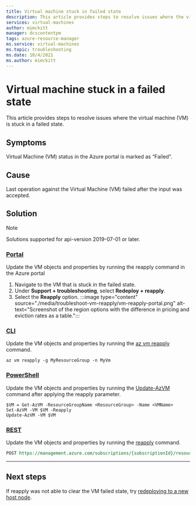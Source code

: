 ```yaml
---
title: Virtual machine stuck in failed state
description: This article provides steps to resolve issues where the virtual machine (VM) is stuck in a failed state. 
services: virtual-machines
author: mimckitt
manager: dcscontentpm
tags: azure-resource-manager
ms.service: virtual-machines
ms.topic: troubleshooting
ms.date: 10/4/2021
ms.author: mimckitt
---
```


# Virtual machine stuck in a failed state

This article provides steps to resolve issues where the virtual machine (VM) is stuck in a failed state.

## Symptoms
Virtual Machine (VM) status in the Azure portal is marked as “Failed”. 
## Cause
Last operation against the Virtual Machine (VM) failed after the input was accepted.
## Solution

> [!NOTE]
> Solutions supported for api-version 2019-07-01 or later.

### [Portal](#tab/portal)
Update the VM objects and properties by running the reapply command in the Azure portal
1. Navigate to the VM that is stuck in the failed state.
1. Under **Support + troubleshooting**, select **Redeploy + reapply**.
1. Select the **Reapply** option.
:::image type="content" source="./media/troubleshoot-vm-reapply/vm-reapply-portal.png" alt-text="Screenshot of the region options with the difference in pricing and eviction rates as a table.":::

### [CLI](#tab/cli)
Update the VM objects and properties by running the [az vm reapply](/cli/azure/vm?view=azure-cli-latest#az_vm_reapply) command.
```azurecli-interactive
az vm reapply -g MyResourceGroup -n MyVm
```

### [PowerShell](#tab/powershell)
Update the VM objects and properties by running the [Update-AzVM](/powershell/module/az.compute/update-azvm?view=azps-6.5.0#examples) command after applying the reapply parameter.

```azurepowershell-interactive
$VM = Get-AzVM -ResourceGroupName <ResourceGroup> -Name <VMName>
Set-AzVM -VM $VM -Reapply
Update-AzVM -VM $VM

```

### [REST](#tab/rest)

Update the VM objects and properties by running the [reapply](/rest/api/compute/virtual-machines/reapply) command.
 
```rest
POST https://management.azure.com/subscriptions/{subscriptionId}/resourceGroups/{resourceGroupName}/providers/Microsoft.Compute/virtualMachines/{vmName}/reapply?api-version=2021-07-01
```
---


## Next steps
If reapply was not able to clear the VM failed state, try [redeploying to a new host node](redeploy-to-new-node-linux.md).
